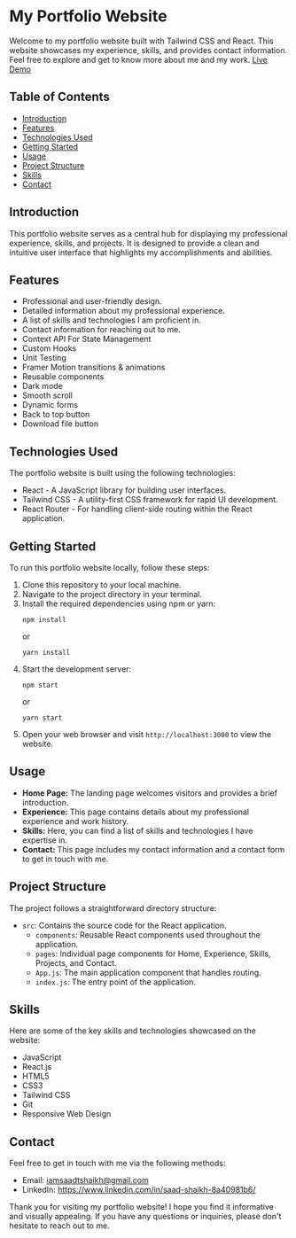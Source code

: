 
# My Portfolio Website

Welcome to my portfolio website built with Tailwind CSS and React. This website showcases my experience, skills, and provides contact information. Feel free to explore and get to know more about me and my work.
[Live Demo](https://www.saadshaikhui.com)

## Table of Contents

- [Introduction](#introduction)
- [Features](#features)
- [Technologies Used](#technologies-used)
- [Getting Started](#getting-started)
- [Usage](#usage)
- [Project Structure](#project-structure)
- [Skills](#skills)
- [Contact](#contact)

## Introduction

This portfolio website serves as a central hub for displaying my professional experience, skills, and projects. It is designed to provide a clean and intuitive user interface that highlights my accomplishments and abilities.

## Features

- Professional and user-friendly design.
- Detailed information about my professional experience.
- A list of skills and technologies I am proficient in.
- Contact information for reaching out to me.
- Context API For State Management
- Custom Hooks
- Unit Testing
- Framer Motion transitions & animations
- Reusable components
- Dark mode
- Smooth scroll
- Dynamic forms
- Back to top button
- Download file button

## Technologies Used

The portfolio website is built using the following technologies:

- React - A JavaScript library for building user interfaces.
- Tailwind CSS - A utility-first CSS framework for rapid UI development.
- React Router - For handling client-side routing within the React application.

## Getting Started

To run this portfolio website locally, follow these steps:

1. Clone this repository to your local machine.
2. Navigate to the project directory in your terminal.
3. Install the required dependencies using npm or yarn:
   ```
   npm install
   ```
   or
   ```
   yarn install
   ```
4. Start the development server:
   ```
   npm start
   ```
   or
   ```
   yarn start
   ```
5. Open your web browser and visit `http://localhost:3000` to view the website.

## Usage

- **Home Page:** The landing page welcomes visitors and provides a brief introduction.
- **Experience:** This page contains details about my professional experience and work history.
- **Skills:** Here, you can find a list of skills and technologies I have expertise in.
- **Contact:** This page includes my contact information and a contact form to get in touch with me.

## Project Structure

The project follows a straightforward directory structure:

- `src`: Contains the source code for the React application.
  - `components`: Reusable React components used throughout the application.
  - `pages`: Individual page components for Home, Experience, Skills, Projects, and Contact.
  - `App.js`: The main application component that handles routing.
  - `index.js`: The entry point of the application.

## Skills

Here are some of the key skills and technologies showcased on the website:

- JavaScript
- React.js
- HTML5
- CSS3
- Tailwind CSS
- Git
- Responsive Web Design

## Contact

Feel free to get in touch with me via the following methods:

- Email: iamsaadtshaikh@gmail.com
- LinkedIn: https://www.linkedin.com/in/saad-shaikh-8a40981b6/

Thank you for visiting my portfolio website! I hope you find it informative and visually appealing. If you have any questions or inquiries, please don't hesitate to reach out to me.
